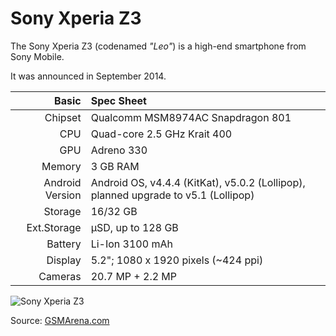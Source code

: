 Sony Xperia Z3
==============

The Sony Xperia Z3 (codenamed _"Leo"_) is a high-end smartphone from Sony Mobile.

It was announced in September 2014.

Basic   | Spec Sheet
-------:|:-------------------------
Chipset | Qualcomm MSM8974AC Snapdragon 801
CPU     | Quad-core 2.5 GHz Krait 400
GPU     | Adreno 330
Memory  | 3 GB RAM
Android Version | Android OS, v4.4.4 (KitKat), v5.0.2 (Lollipop), planned upgrade to v5.1 (Lollipop)
Storage | 16/32 GB
Ext.Storage | µSD, up to 128 GB
Battery | Li-Ion 3100 mAh
Display | 5.2"; 1080 x 1920 pixels (~424 ppi)
Cameras | 20.7 MP + 2.2 MP

![Sony Xperia Z3](http://imageshack.com/a/img673/8545/3sAoMH.jpg "Sony Xperia Z3")

Source: [GSMArena.com](http://www.gsmarena.com/sony_xperia_z3-6539.php)

